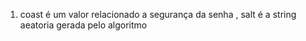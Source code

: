 1)  coast é um valor relacionado a segurança da senha , salt é a string aeatoria gerada pelo algoritmo 


